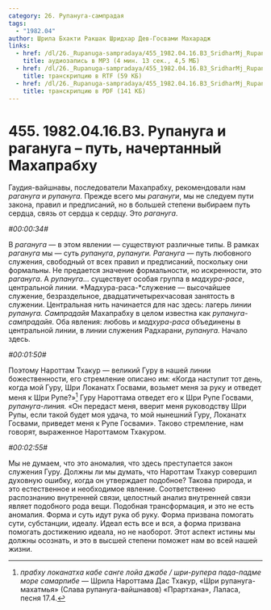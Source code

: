 ```yaml
---
category: 26. Рупануга-сампрадая
tags:
  - "1982.04"
author: Шрила Бхакти Ракшак Шридхар Дев-Госвами Махарадж
links:
  - href: /dl/26._Rupanuga-sampradaya/455_1982.04.16.B3_SridharMj_Rupanuga_i_raganuga--put_nachertannyj_Mahaprabhu.mp3
    title: аудиозапись в MP3 (4 мин. 13 сек., 4,5 МБ)
  - href: /dl/26._Rupanuga-sampradaya/455_1982.04.16.B3_SridharMj_Rupanuga_i_raganuga--put_nachertannyj_Mahaprabhu.rtf
    title: транскрипцию в RTF (59 КБ)
  - href: /dl/26._Rupanuga-sampradaya/455_1982.04.16.B3_SridharMj_Rupanuga_i_raganuga--put_nachertannyj_Mahaprabhu.pdf
    title: транскрипцию в PDF (141 КБ)
---
```


# 455. 1982.04.16.B3. Рупануга и рагануга – путь, начертанный Махапрабху

Гаудия-вайшнавы, последователи Махапрабху, рекомендовали нам *рагануга* и *рупануга.* Прежде всего мы *рагануги*, мы не следуем пути закона, правил и предписаний, но в большей степени выбираем путь сердца, связь от сердца к сердцу. Это *рагануга*.

*#00:00:34#*

В *рагануга* — в этом явлении — существуют различные типы. В рамках *рагануга* мы — суть *рупануга*, *рупануги. Рагануга* — путь любовного служения, свободный от всех правил и предписаний, поскольку они формальны. Не предается значение формальности, но искренности, это *рагануга*. А *рупануга*… существует особая группа в *мадхура-расе*, центральной линии. *Мадхура-раса-*служение — высочайшее служение, безраздельное, двадцатичетырехчасовая занятость в служении. Центральная нить начинается для нас здесь: лагерь линии *рупануга. Сампрадайя* Махапрабху в целом известна как *рупануга-сампрадайя*. Оба явления: любовь и *мадхура-раса* объединены в центральной линии, в линии служения Радхарани, *рупануга.* Начало здесь.

*#00:01:50#*

Поэтому Нароттам Тхакур — великий Гуру в нашей линии божественности, его стремление описано им: «Когда наступит тот день, когда мой Гуру, Шри Локанатх Госвами, возьмет меня за руку и отведет меня к Шри Рупе?»[^_ftn1] Гуру Нароттама отведет его к Шри Рупе Госвами, *рупануга-линия.* «Он передаст меня, вверит меня руководству Шри Рупы, если такой будет моя удача, то мой нынешний Гуру, Локанатх Госвами, приведет меня к Рупе Госвами». Таково стремление, нам говорят, выраженное Нароттамом Тхакуром.

*#00:02:55#*

Мы не думаем, что это аномалия, что здесь преступается закон служения Гуру. Должны ли мы думать, что Нароттам Тхакур совершил духовную ошибку, когда он утверждает подобное? Такова природа, и это естественное и необходимое явление. Соответственно распознанию внутренней связи, целостный анализ внутренней связи являет подобного рода вещи. Подобная трансформация, и это не есть аномалия. Форма и суть идут рука об руку. Форма призвана помогать сути, субстанции, идеалу. Идеал есть все и вся, а форма призвана помогать достижению идеала, но не наоборот. Этот аспект истины мы должны осознать, и это в высшей степени поможет нам во всей нашей жизни.



[^_ftn1]: *прабху локанатха кабе санге лойа джабе / шри-рупера пада-падме море самарпибе* — Шрила Нароттама Дас Тхакур, «Шри рупануга-махатмья» (Слава рупануга-вайшнавов) «Прартхана», Лаласа, песня 17.4.

